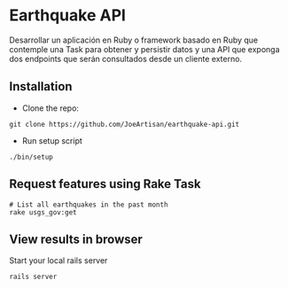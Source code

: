 # Earthquake API

Desarrollar un aplicación en Ruby o framework basado en Ruby que contemple una Task para obtener y persistir datos y una API que exponga dos endpoints que serán consultados desde un cliente externo.

## Installation

- Clone the repo:
```
git clone https://github.com/JoeArtisan/earthquake-api.git
```

- Run setup script
```
./bin/setup
```

## Request features using Rake Task

```
# List all earthquakes in the past month
rake usgs_gov:get

```

## View results in browser

Start your local rails server
```
rails server
```
